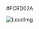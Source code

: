 <!--- Created:2017-01-02T13:45:51.694707: ---> 
<!--- Author:Mlab: ---> 
<!--- AuthorEmail:email@mlab.cz: ---> 
<!--- Tags:None: ---> 
<!--- Ust:rtDescription.en]


[InfoShortDescription.cs]


[InfoLongDescription.en]


[InfoLongDescription.cs]

[End: ---> 
<!--- Name:PCRD02A: --->
#PCRD02A 
<!--- LongName --->

<!--- ELongName ---> 

<!--- Lead --->

<!--- ELead ---> 

![LeadImg](DOC/SRC/img/PCRD02A_top_big.jpg) 


​
​
<!--- Description --->
<!--- EDescription --->
<!--- Content --->
<!--- EContent --->
            